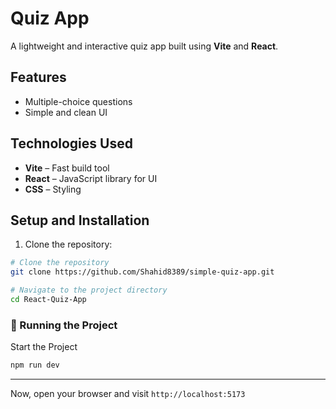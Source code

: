 # Quiz App

A lightweight and interactive quiz app built using **Vite** and **React**.

## Features
- Multiple-choice questions
- Simple and clean UI

## Technologies Used
- **Vite** – Fast build tool
- **React** – JavaScript library for UI
- **CSS** – Styling

## Setup and Installation

1. Clone the repository:
```bash
# Clone the repository
git clone https://github.com/Shahid8389/simple-quiz-app.git

# Navigate to the project directory
cd React-Quiz-App
```

### 🚀 Running the Project
Start the Project
```bash
npm run dev
```

---

Now, open your browser and visit `http://localhost:5173`
